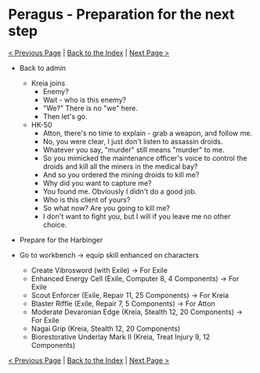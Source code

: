 # Peragus - Preparation for the next step

[< Previous Page](../05_Peragus.md) |
[Back to the Index](../index.md) |
[Next Page >](./07_Peragus.md)

- Back to admin
    - Kreia joins
        - Enemy?
        - Wait - who is this enemy?
        - "We?" There is no "we" here.
        - Then let's go.
    - HK-50
        - Atton, there's no time to explain - grab a weapon, and follow me.
        - No, you were clear, I just don't listen to assassin droids.
        - Whatever you say, "murder" still means "murder" to me.
        - So you mimicked the maintenance officer's voice to control the droids and kill all the miners in the medical bay?
        - And so you ordered the mining droids to kill me?
        - Why did you want to capture me?
        - You found me. Obviously I didn't do a good job.
        - Who is this client of yours?
        - So what now? Are you going to kill me?
        - I don't want to fight you, but I will if you leave me no other choice.

- Prepare for the Harbinger
- Go to workbench -> equip skill enhanced on characters
    - Create Vibrosword (with Exile) -> For Exile
    - Enhanced Energy Cell (Exile, Computer 8, 4 Components) -> For Exile
    - Scout Enforcer (Exile, Repair 11, 25 Components) -> For Kreia
    - Blaster Riffle (Exile, Repair 7, 5 Components) -> For Atton
    - Moderate Devaronian Edge (Kreia, Stealth 12, 20 Components) -> For Exile
    - Nagai Grip (Kreia, Stealth 12, 20 Components)
    - Biorestorative Underlay Mark II (Kreia, Treat Injury 9, 12 Components)



[< Previous Page](../05_Peragus.md) |
[Back to the Index](../index.md) |
[Next Page >](./07_Peragus.md)
